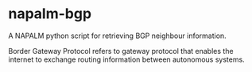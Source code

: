 # napalm-bgp
A NAPALM python script for retrieving BGP neighbour information.

Border Gateway Protocol refers to gateway protocol that enables the internet to exchange routing information between autonomous systems.
